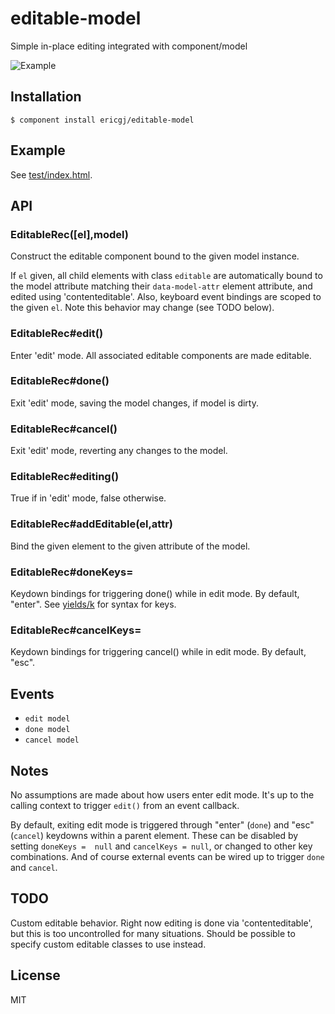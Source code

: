 
# editable-model

  Simple in-place editing integrated with component/model

  <img src="http://i.imgur.com/9r6aXf0.png" title="Example" />

## Installation

    $ component install ericgj/editable-model

## Example

See [test/index.html](/test/index.html).

## API

### EditableRec([el],model) 
   
Construct the editable component bound to the given model instance.

If `el` given, all child elements with class `editable` are automatically bound
to the model attribute matching their `data-model-attr` element attribute,
and edited using 'contenteditable'. Also, keyboard event bindings are scoped
to the given `el`. Note this behavior may change (see TODO below).

### EditableRec#edit()

Enter 'edit' mode. All associated editable components are made editable.

### EditableRec#done()

Exit 'edit' mode, saving the model changes, if model is dirty.

### EditableRec#cancel()

Exit 'edit' mode, reverting any changes to the model.

### EditableRec#editing()

True if in 'edit' mode, false otherwise.

### EditableRec#addEditable(el,attr)

Bind the given element to the given attribute of the model.

### EditableRec#doneKeys=

Keydown bindings for triggering done() while in edit mode. By default, "enter".
See [yields/k](https://github.com/yields/k) for syntax for keys.

### EditableRec#cancelKeys=

Keydown bindings for triggering cancel() while in edit mode. By default, "esc".

## Events

- `edit model`
- `done model`
- `cancel model`

## Notes

No assumptions are made about how users enter edit mode. It's up to the 
calling context to trigger `edit()` from an event callback.

By default, exiting edit mode is triggered through "enter" (`done`) and "esc" 
(`cancel`) keydowns within a parent element. These can be disabled by setting 
`doneKeys =  null` and `cancelKeys = null`, or changed to other key 
combinations. And of course external events can be wired up to trigger `done` 
and `cancel`.


## TODO

Custom editable behavior. Right now editing is done via 'contenteditable',
but this is too uncontrolled for many situations. Should be possible to
specify custom editable classes to use instead.


## License

  MIT
